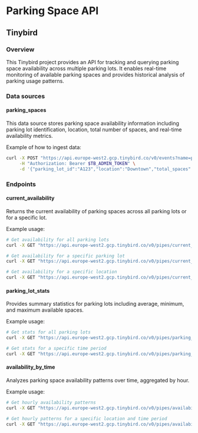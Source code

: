 # Parking Space API

## Tinybird

### Overview
This Tinybird project provides an API for tracking and querying parking space availability across multiple parking lots. It enables real-time monitoring of available parking spaces and provides historical analysis of parking usage patterns.

### Data sources

#### parking_spaces
This data source stores parking space availability information including parking lot identification, location, total number of spaces, and real-time availability metrics.

Example of how to ingest data:
```bash
curl -X POST "https://api.europe-west2.gcp.tinybird.co/v0/events?name=parking_spaces" \
     -H "Authorization: Bearer $TB_ADMIN_TOKEN" \
     -d '{"parking_lot_id":"A123","location":"Downtown","total_spaces":200,"available_spaces":45,"occupied_spaces":155,"timestamp":"2023-09-15 08:30:00"}'
```

### Endpoints

#### current_availability
Returns the current availability of parking spaces across all parking lots or for a specific lot.

Example usage:
```bash
# Get availability for all parking lots
curl -X GET "https://api.europe-west2.gcp.tinybird.co/v0/pipes/current_availability.json?token=$TB_ADMIN_TOKEN"

# Get availability for a specific parking lot
curl -X GET "https://api.europe-west2.gcp.tinybird.co/v0/pipes/current_availability.json?token=$TB_ADMIN_TOKEN&parking_lot_id=A123"

# Get availability for a specific location
curl -X GET "https://api.europe-west2.gcp.tinybird.co/v0/pipes/current_availability.json?token=$TB_ADMIN_TOKEN&location=Downtown"
```

#### parking_lot_stats
Provides summary statistics for parking lots including average, minimum, and maximum available spaces.

Example usage:
```bash
# Get stats for all parking lots
curl -X GET "https://api.europe-west2.gcp.tinybird.co/v0/pipes/parking_lot_stats.json?token=$TB_ADMIN_TOKEN"

# Get stats for a specific time period
curl -X GET "https://api.europe-west2.gcp.tinybird.co/v0/pipes/parking_lot_stats.json?token=$TB_ADMIN_TOKEN&start_date=2023-01-01 00:00:00&end_date=2023-01-31 23:59:59"
```

#### availability_by_time
Analyzes parking space availability patterns over time, aggregated by hour.

Example usage:
```bash
# Get hourly availability patterns
curl -X GET "https://api.europe-west2.gcp.tinybird.co/v0/pipes/availability_by_time.json?token=$TB_ADMIN_TOKEN"

# Get hourly patterns for a specific location and time period
curl -X GET "https://api.europe-west2.gcp.tinybird.co/v0/pipes/availability_by_time.json?token=$TB_ADMIN_TOKEN&location=Downtown&start_date=2023-09-01 00:00:00&end_date=2023-09-15 23:59:59"
```
